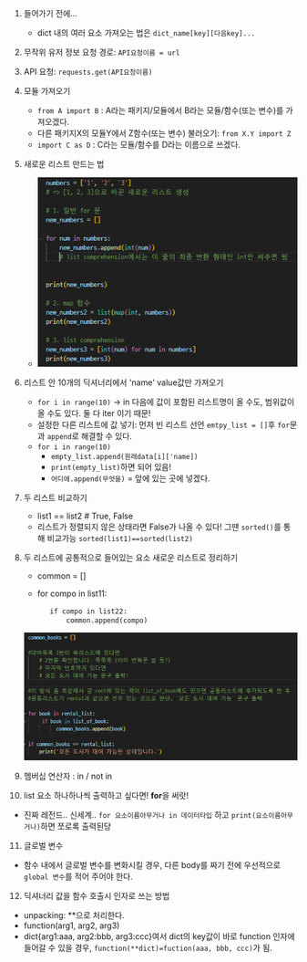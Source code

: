 1. 들어가기 전에...
   - dict 내의 여러 요소 가져오는 법은 `dict_name[key][다음key]...`
2. 무작위 유저 정보 요청 경로: `API요청이름 = url`
3. API 요청: `requests.get(API요청이름)`

4. 모듈 가져오기
   - `from A import B` : A라는 패키지/모듈에서 B라는 모듈/함수(또는 변수)를 가져오겠다.
   - 다른 패키지X의 모듈Y에서 Z함수(또는 변수) 불러오기: `from X.Y import Z`
   - `import C as D` : C라는 모듈/함수를 D라는 이름으로 쓰겠다. 
5. 새로운 리스트 만드는 법
   - ![how_to_make_list](image-2.png)
6. 리스트 안 10개의 딕셔너리에서 'name' value값만 가져오기
   - `for i in range(10)` -> in 다음에 값이 포함된 리스트명이 올 수도, 범위값이 올 수도 있다. 둘 다 iter 이기 때문!
   - 설정한 다른 리스트에 값 넣기: 먼저 빈 리스트 선언 `emtpy_list = []`후 `for`문과 `append`로 해결할 수 있다. 
   - `for i in range(10)`
     - `empty_list.append(원래data[i]['name])`
     - `print(empty_list)`하면 되어 있음!
     - `어디에.append(무엇을)` = 앞에 있는 곳에 넣겠다. 
7. 두 리스트 비교하기
   - list1 == list2 # True, False
   - 리스트가 정렬되지 않은 상태라면 False가 나올 수 있다! 그땐 `sorted()`를 통해 비교가능 `sorted(list1)==sorted(list2)`
8. 두 리스트에 공통적으로 들어있는 요소 새로운 리스트로 정리하기
   - common = []
   - for compo in list11:

            if compo in list22:
                common.append(compo)
    ![list comparison](image-1.png)
9.  멤버십 연산자 : in /  not in
10. list 요소 하나하나씩 출력하고 싶다면! **for**을 써랏!
   - 진짜 레전드.. 신세계.. `for 요소이름아무거나 in 데이터타입` 하고 `print(요소이름아무거나)`하면 쪼로록 출력된당 
11. 글로벌 변수
   - 함수 내에서 글로벌 변수를 변화시킬 경우, 다른 body를 짜기 전에 우선적으로 `global 변수`를 적어 주어야 한다. 
12. 딕셔너리 값을 함수 호출시 인자로 쓰는 방법
   - unpacking: **으로 처리한다.
   - function(arg1, arg2, arg3)
   - dict{arg1:aaa, arg2:bbb, arg3:ccc}여서 dict의 key값이 바로 function 인자에 들어갈 수 있을 경우, `function(**dict)=fuction(aaa, bbb, ccc)`가 됨.